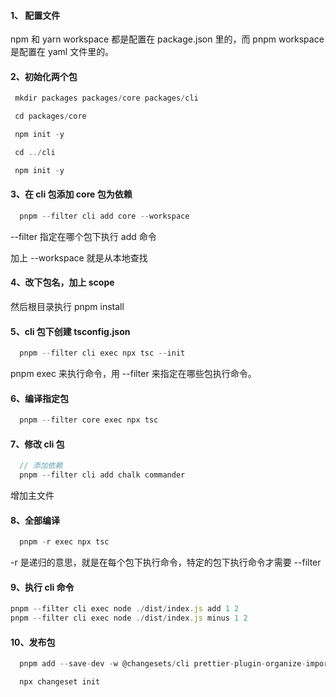 #### 1、 配置文件

npm 和 yarn workspace 都是配置在 package.json 里的，而 pnpm workspace 是配置在 yaml 文件里的。

#### 2、初始化两个包

```js
 mkdir packages packages/core packages/cli

 cd packages/core

 npm init -y

 cd ../cli

 npm init -y

```

#### 3、在 cli 包添加 core 包为依赖

```js
  pnpm --filter cli add core --workspace
```
--filter 指定在哪个包下执行 add 命令

加上 --workspace 就是从本地查找

#### 4、改下包名，加上 scope

然后根目录执行 pnpm install

#### 5、cli 包下创建 tsconfig.json

```js
  pnpm --filter cli exec npx tsc --init
```

pnpm exec 来执行命令，用 --filter 来指定在哪些包执行命令。

#### 6、编译指定包

```js
  pnpm --filter core exec npx tsc
```

#### 7、修改 cli 包

```js
  // 添加依赖
  pnpm --filter cli add chalk commander
```
增加主文件

#### 8、全部编译

```js
  pnpm -r exec npx tsc
```
 -r 是递归的意思，就是在每个包下执行命令，特定的包下执行命令才需要 --filter

#### 9、执行 cli 命令

```js
pnpm --filter cli exec node ./dist/index.js add 1 2
pnpm --filter cli exec node ./dist/index.js minus 1 2
```

#### 10、发布包

```js
  pnpm add --save-dev -w @changesets/cli prettier-plugin-organize-imports prettier-plugin-packagejson

  npx changeset init
```